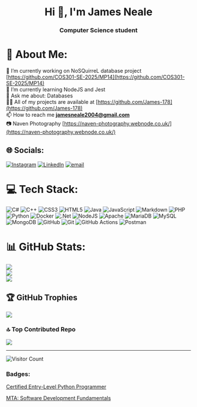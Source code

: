 <h1 align="center">Hi 👋, I'm James Neale</h1>
<h3 align="center">Computer Science student</h3>

# 💫 About Me:
🔭 I’m currently working on NoSQuirreL database project [https://github.com/COS301-SE-2025/MP14](https://github.com/COS301-SE-2025/MP14)<br>🌱 I’m currently learning NodeJS and Jest<br>💬 Ask me about: Databases<br>👨‍💻 All of my projects are available at [https://github.com/James-178](https://github.com/James-178)<br>📫 How to reach me **jamesneale2004@gmail.com**<br>📷 Naven Photography [https://naven-photography.webnode.co.uk/](https://naven-photography.webnode.co.uk/)


## 🌐 Socials:
[![Instagram](https://img.shields.io/badge/Instagram-%23E4405F.svg?logo=Instagram&logoColor=white)](https://instagram.com/https://instagram.com/jamess.neale) [![LinkedIn](https://img.shields.io/badge/LinkedIn-%230077B5.svg?logo=linkedin&logoColor=white)]([https://linkedin.com/in/james-neale](https://www.linkedin.com/in/james-neale-babbb626a)) [![email](https://img.shields.io/badge/Email-D14836?logo=gmail&logoColor=white)](mailto:jamesneale2004@gmail.com) 

# 💻 Tech Stack:
![C#](https://img.shields.io/badge/c%23-%23239120.svg?style=for-the-badge&logo=csharp&logoColor=white) ![C++](https://img.shields.io/badge/c++-%2300599C.svg?style=for-the-badge&logo=c%2B%2B&logoColor=white) ![CSS3](https://img.shields.io/badge/css3-%231572B6.svg?style=for-the-badge&logo=css3&logoColor=white) ![HTML5](https://img.shields.io/badge/html5-%23E34F26.svg?style=for-the-badge&logo=html5&logoColor=white) ![Java](https://img.shields.io/badge/java-%23ED8B00.svg?style=for-the-badge&logo=openjdk&logoColor=white) ![JavaScript](https://img.shields.io/badge/javascript-%23323330.svg?style=for-the-badge&logo=javascript&logoColor=%23F7DF1E) ![Markdown](https://img.shields.io/badge/markdown-%23000000.svg?style=for-the-badge&logo=markdown&logoColor=white) ![PHP](https://img.shields.io/badge/php-%23777BB4.svg?style=for-the-badge&logo=php&logoColor=white) ![Python](https://img.shields.io/badge/python-3670A0?style=for-the-badge&logo=python&logoColor=ffdd54) ![Docker](https://img.shields.io/badge/docker-%230db7ed.svg?style=for-the-badge&logo=docker&logoColor=white) ![.Net](https://img.shields.io/badge/.NET-5C2D91?style=for-the-badge&logo=.net&logoColor=white) ![NodeJS](https://img.shields.io/badge/node.js-6DA55F?style=for-the-badge&logo=node.js&logoColor=white) ![Apache](https://img.shields.io/badge/apache-%23D42029.svg?style=for-the-badge&logo=apache&logoColor=white) ![MariaDB](https://img.shields.io/badge/MariaDB-003545?style=for-the-badge&logo=mariadb&logoColor=white) ![MySQL](https://img.shields.io/badge/mysql-4479A1.svg?style=for-the-badge&logo=mysql&logoColor=white) ![MongoDB](https://img.shields.io/badge/MongoDB-%234ea94b.svg?style=for-the-badge&logo=mongodb&logoColor=white) ![GitHub](https://img.shields.io/badge/github-%23121011.svg?style=for-the-badge&logo=github&logoColor=white) ![Git](https://img.shields.io/badge/git-%23F05033.svg?style=for-the-badge&logo=git&logoColor=white) ![GitHub Actions](https://img.shields.io/badge/github%20actions-%232671E5.svg?style=for-the-badge&logo=githubactions&logoColor=white) ![Postman](https://img.shields.io/badge/Postman-FF6C37?style=for-the-badge&logo=postman&logoColor=white)
# 📊 GitHub Stats:
![](https://github-readme-stats.vercel.app/api?username=james-178&theme=shadow_blue&hide_border=false&include_all_commits=true&count_private=true)<br/>
![](https://nirzak-streak-stats.vercel.app/?user=james-178&theme=shadow_blue&hide_border=false)<br/>
![](https://github-readme-stats.vercel.app/api/top-langs/?username=james-178&theme=shadow_blue&hide_border=false&include_all_commits=true&count_private=true&layout=compact)

## 🏆 GitHub Trophies
![](https://github-profile-trophy.vercel.app/?username=james-178&theme=shadow_blue&no-frame=true&no-bg=true&margin-w=4)

### 🔝 Top Contributed Repo
![](https://github-contributor-stats.vercel.app/api?username=james-178&limit=5&theme=shadow_blue&combine_all_yearly_contributions=true)

---
![Visitor Count](https://profile-counter.glitch.me/James-178/count.svg)

<h3 align="left">Badges:</h3>
<p align="left"><a href="https://www.credly.com/badges/4af7377a-62d5-472a-a5f8-eebef6d82953/public_url" target="_blank">Certified Entry-Level Python Programmer</a></p>
<p align="left"><a href="https://www.credly.com/badges/62450d55-7e35-45e7-9775-b9e98b3d3900/public_url" target="_blank">MTA: Software Development Fundamentals</a></p>

<!-- Proudly created with GPRM ( https://gprm.itsvg.in ) -->
